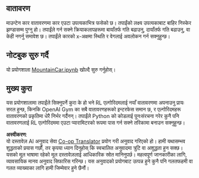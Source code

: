 <!--
CO_OP_TRANSLATOR_METADATA:
{
  "original_hash": "7bd8dc72040e98e35e7225e34058cd4e",
  "translation_date": "2025-08-26T10:17:01+00:00",
  "source_file": "lessons/6-Other/22-DeepRL/lab/README.md",
  "language_code": "ne"
}
-->
## वातावरण

माउन्टेन कार वातावरणमा कार एउटा उपत्यकाभित्र फसेको छ। तपाईंको लक्ष्य उपत्यकाबाट बाहिर निस्केर झण्डासम्म पुग्नु हो। तपाईंले गर्न सक्ने क्रियाकलापहरूमा बायाँतर्फ गति बढाउनु, दायाँतर्फ गति बढाउनु, वा केही नगर्नु समावेश छ। तपाईंले कारको x-अक्षमा स्थिति र वेगलाई अवलोकन गर्न सक्नुहुन्छ।

## नोटबुक सुरु गर्दै

यो प्रयोगशाला [MountainCar.ipynb](../../../../../../lessons/6-Other/22-DeepRL/lab/MountainCar.ipynb) खोल्दै सुरु गर्नुहोस्।

## मुख्य कुरा

यस प्रयोगशालामा तपाईंले सिक्नुपर्ने कुरा के हो भने RL एल्गोरिदमलाई नयाँ वातावरणमा अपनाउनु प्रायः सरल हुन्छ, किनकि OpenAI Gym का सबै वातावरणहरूको इन्टरफेस समान छ, र एल्गोरिदमहरू वातावरणको प्रकृतिमा धेरै निर्भर गर्दैनन्। तपाईंले Python को कोडलाई पुनःसंरचना गरेर कुनै पनि वातावरणलाई RL एल्गोरिदममा एउटा प्यारामिटरको रूपमा पास गर्न सक्ने तरिकामा बनाउन सक्नुहुन्छ।

**अस्वीकरण**:  
यो दस्तावेज़ AI अनुवाद सेवा [Co-op Translator](https://github.com/Azure/co-op-translator) प्रयोग गरी अनुवाद गरिएको हो। हामी यथासम्भव शुद्धताको प्रयास गर्छौं, तर कृपया ध्यान दिनुहोस् कि स्वचालित अनुवादमा त्रुटि वा अशुद्धता हुन सक्छ। यसको मूल भाषामा रहेको मूल दस्तावेज़लाई आधिकारिक स्रोत मानिनुपर्छ। महत्वपूर्ण जानकारीका लागि, व्यावसायिक मानव अनुवाद सिफारिस गरिन्छ। यस अनुवादको प्रयोगबाट उत्पन्न हुने कुनै पनि गलतफहमी वा गलत व्याख्याका लागि हामी जिम्मेवार हुने छैनौं।
